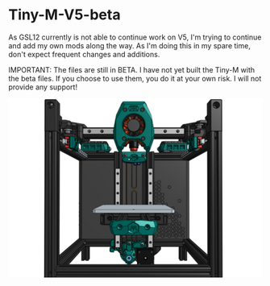 # Tiny-M-V5-beta

As GSL12 currently is not able to continue work on V5, I'm trying to continue
and add my own mods along the way. As I'm doing this in my spare time, don't
expect frequent changes and additions.

IMPORTANT: The files are still in BETA. I have not yet built the Tiny-M
with the beta files. If you choose to use them, you do it at your own
risk. I will not provide any support!

<img src="Images/T5_last.png" width="700">
